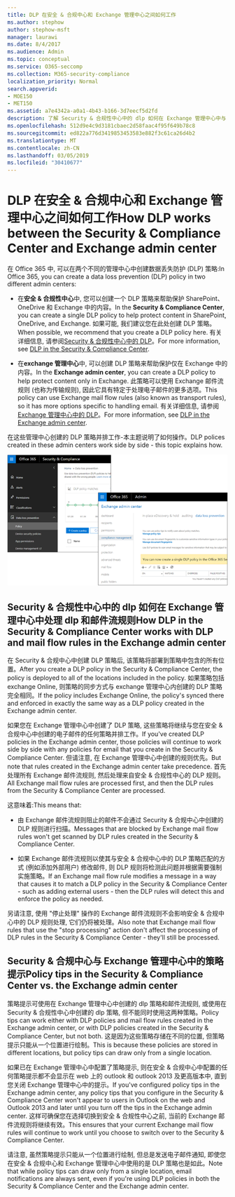 ```yaml
---
title: DLP 在安全 & 合规中心和 Exchange 管理中心之间如何工作
ms.author: stephow
author: stephow-msft
manager: laurawi
ms.date: 8/4/2017
ms.audience: Admin
ms.topic: conceptual
ms.service: O365-seccomp
ms.collection: M365-security-compliance
localization_priority: Normal
search.appverid:
- MOE150
- MET150
ms.assetid: a7e4342a-a0a1-4b43-b166-3d7eecf5d2fd
description: 了解 Security & 合规性中心中的 dlp 如何在 Exchange 管理中心中与 dlp 和邮件流规则 (传输规则) 结合使用。
ms.openlocfilehash: 512d9e4c9d3181cbaec2d58faac4f95f649b78c8
ms.sourcegitcommit: ed822a776d3419853453583e882f3c61ca26d4b2
ms.translationtype: MT
ms.contentlocale: zh-CN
ms.lasthandoff: 03/05/2019
ms.locfileid: "30410677"
---
```

# <a name="how-dlp-works-between-the-security--compliance-center-and-exchange-admin-center"></a><span data-ttu-id="40389-103">DLP 在安全 & 合规中心和 Exchange 管理中心之间如何工作</span><span class="sxs-lookup"><span data-stu-id="40389-103">How DLP works between the Security & Compliance Center and Exchange admin center</span></span>

<span data-ttu-id="40389-104">在 Office 365 中, 可以在两个不同的管理中心中创建数据丢失防护 (DLP) 策略:</span><span class="sxs-lookup"><span data-stu-id="40389-104">In Office 365, you can create a data loss prevention (DLP) policy in two different admin centers:</span></span>
  
- <span data-ttu-id="40389-105">在**安全 & 合规性中心**中, 您可以创建一个 DLP 策略来帮助保护 SharePoint、OneDrive 和 Exchange 中的内容。</span><span class="sxs-lookup"><span data-stu-id="40389-105">In the **Security & Compliance Center**, you can create a single DLP policy to help protect content in SharePoint, OneDrive, and Exchange.</span></span> <span data-ttu-id="40389-106">如果可能, 我们建议您在此处创建 DLP 策略。</span><span class="sxs-lookup"><span data-stu-id="40389-106">When possible, we recommend that you create a DLP policy here.</span></span> <span data-ttu-id="40389-107">有关详细信息, 请参阅[Security & 合规性中心中的 DLP](data-loss-prevention-policies.md)。</span><span class="sxs-lookup"><span data-stu-id="40389-107">For more information, see [DLP in the Security & Compliance Center](data-loss-prevention-policies.md).</span></span>
    
- <span data-ttu-id="40389-108">在**exchange 管理中心**中, 可以创建 DLP 策略来帮助保护仅在 Exchange 中的内容。</span><span class="sxs-lookup"><span data-stu-id="40389-108">In the **Exchange admin center**, you can create a DLP policy to help protect content only in Exchange.</span></span> <span data-ttu-id="40389-109">此策略可以使用 Exchange 邮件流规则 (也称为传输规则), 因此它具有特定于处理电子邮件的更多选项。</span><span class="sxs-lookup"><span data-stu-id="40389-109">This policy can use Exchange mail flow rules (also known as transport rules), so it has more options specific to handling email.</span></span> <span data-ttu-id="40389-110">有关详细信息, 请参阅[Exchange 管理中心中的 DLP](https://go.microsoft.com/fwlink/?linkid=852311)。</span><span class="sxs-lookup"><span data-stu-id="40389-110">For more information, see [DLP in the Exchange admin center](https://go.microsoft.com/fwlink/?linkid=852311).</span></span>
    
<span data-ttu-id="40389-111">在这些管理中心创建的 DLP 策略并排工作-本主题说明了如何操作。</span><span class="sxs-lookup"><span data-stu-id="40389-111">DLP polices created in these admin centers work side by side - this topic explains how.</span></span>
  
![安全与合规中心和 Exchange 管理中心中的 DLP 页面](media/d3eaa7e7-3b16-457b-bd9c-26707f7b584f.png)
  
## <a name="how-dlp-in-the-security--compliance-center-works-with-dlp-and-mail-flow-rules-in-the-exchange-admin-center"></a><span data-ttu-id="40389-113">Security & 合规性中心中的 dlp 如何在 Exchange 管理中心中处理 dlp 和邮件流规则</span><span class="sxs-lookup"><span data-stu-id="40389-113">How DLP in the Security & Compliance Center works with DLP and mail flow rules in the Exchange admin center</span></span>

<span data-ttu-id="40389-114">在 Security & 合规中心中创建 DLP 策略后, 该策略将部署到策略中包含的所有位置。</span><span class="sxs-lookup"><span data-stu-id="40389-114">After you create a DLP policy in the Security & Compliance Center, the policy is deployed to all of the locations included in the policy.</span></span> <span data-ttu-id="40389-115">如果策略包括 exchange Online, 则策略的同步方式与 exchange 管理中心内创建的 DLP 策略完全相同。</span><span class="sxs-lookup"><span data-stu-id="40389-115">If the policy includes Exchange Online, the policy's synced there and enforced in exactly the same way as a DLP policy created in the Exchange admin center.</span></span> 
  
<span data-ttu-id="40389-116">如果您在 Exchange 管理中心中创建了 DLP 策略, 这些策略将继续与您在安全 & 合规中心中创建的电子邮件的任何策略并排工作。</span><span class="sxs-lookup"><span data-stu-id="40389-116">If you've created DLP policies in the Exchange admin center, those policies will continue to work side by side with any policies for email that you create in the Security & Compliance Center.</span></span> <span data-ttu-id="40389-117">但请注意, 在 Exchange 管理中心中创建的规则优先。</span><span class="sxs-lookup"><span data-stu-id="40389-117">But note that rules created in the Exchange admin center take precedence.</span></span> <span data-ttu-id="40389-118">首先处理所有 Exchange 邮件流规则, 然后处理来自安全 & 合规性中心的 DLP 规则。</span><span class="sxs-lookup"><span data-stu-id="40389-118">All Exchange mail flow rules are processed first, and then the DLP rules from the Security & Compliance Center are processed.</span></span>
  
<span data-ttu-id="40389-119">这意味着:</span><span class="sxs-lookup"><span data-stu-id="40389-119">This means that:</span></span>
  
- <span data-ttu-id="40389-120">由 Exchange 邮件流规则阻止的邮件不会通过 Security & 合规中心中创建的 DLP 规则进行扫描。</span><span class="sxs-lookup"><span data-stu-id="40389-120">Messages that are blocked by Exchange mail flow rules won't get scanned by DLP rules created in the Security & Compliance Center.</span></span>
    
- <span data-ttu-id="40389-121">如果 Exchange 邮件流规则以使其与安全 & 合规中心中的 DLP 策略匹配的方式 (例如添加外部用户) 修改邮件, 则 DLP 规则将检测此问题并根据需要强制实施策略。</span><span class="sxs-lookup"><span data-stu-id="40389-121">If an Exchange mail flow rule modifies a message in a way that causes it to match a DLP policy in the Security & Compliance Center - such as adding external users - then the DLP rules will detect this and enforce the policy as needed.</span></span>
    
<span data-ttu-id="40389-122">另请注意, 使用 "停止处理" 操作的 Exchange 邮件流规则不会影响安全 & 合规中心中的 DLP 规则处理, 它们仍将被处理。</span><span class="sxs-lookup"><span data-stu-id="40389-122">Also note that Exchange mail flow rules that use the "stop processing" action don't affect the processing of DLP rules in the Security & Compliance Center - they'll still be processed.</span></span>
  
## <a name="policy-tips-in-the-security--compliance-center-vs-the-exchange-admin-center"></a><span data-ttu-id="40389-123">Security & 合规中心与 Exchange 管理中心中的策略提示</span><span class="sxs-lookup"><span data-stu-id="40389-123">Policy tips in the Security & Compliance Center vs. the Exchange admin center</span></span>

<span data-ttu-id="40389-124">策略提示可使用在 Exchange 管理中心中创建的 dlp 策略和邮件流规则, 或使用在 Security & 合规性中心中创建的 dlp 策略, 但不能同时使用这两种策略。</span><span class="sxs-lookup"><span data-stu-id="40389-124">Policy tips can work either with DLP policies and mail flow rules created in the Exchange admin center, or with DLP policies created in the Security & Compliance Center, but not both.</span></span> <span data-ttu-id="40389-125">这是因为这些策略存储在不同的位置, 但策略提示只能从一个位置进行绘制。</span><span class="sxs-lookup"><span data-stu-id="40389-125">This is because these policies are stored in different locations, but policy tips can draw only from a single location.</span></span>
  
<span data-ttu-id="40389-126">如果已在 Exchange 管理中心中配置了策略提示, 则在安全 & 合规中心中配置的任何策略提示都不会显示在 web 上的 outlook 和 outlook 2013 及更高版本中, 直到您关闭 Exchange 管理中心中的提示。</span><span class="sxs-lookup"><span data-stu-id="40389-126">If you've configured policy tips in the Exchange admin center, any policy tips that you configure in the Security & Compliance Center won't appear to users in Outlook on the web and Outlook 2013 and later until you turn off the tips in the Exchange admin center.</span></span> <span data-ttu-id="40389-127">这样可确保您在选择切换到安全 & 合规性中心之前, 当前的 Exchange 邮件流规则将继续有效。</span><span class="sxs-lookup"><span data-stu-id="40389-127">This ensures that your current Exchange mail flow rules will continue to work until you choose to switch over to the Security & Compliance Center.</span></span>
  
<span data-ttu-id="40389-128">请注意, 虽然策略提示只能从一个位置进行绘制, 但总是发送电子邮件通知, 即使您在安全 & 合规中心和 Exchange 管理中心中使用的是 DLP 策略也是如此。</span><span class="sxs-lookup"><span data-stu-id="40389-128">Note that while policy tips can draw only from a single location, email notifications are always sent, even if you're using DLP policies in both the Security & Compliance Center and the Exchange admin center.</span></span>
  

